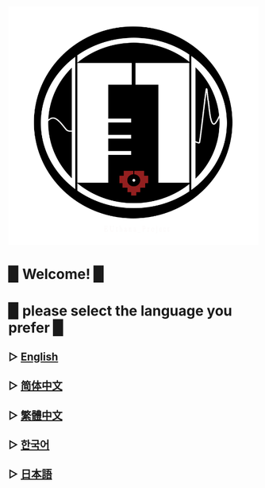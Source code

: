 ![](image/EU2.png)



# ▉ Welcome! ▉  

# ▉ please select the language you prefer ▉  


## ▷ [English](https://bowlroll.net/file/198273)
## ▷ [简体中文](https://bowlroll.net/file/198273)
## ▷ [繁體中文](https://bowlroll.net/file/198273)
## ▷ [한국어](https://bowlroll.net/file/198273)
## ▷ [日本語](https://bowlroll.net/file/198273)
